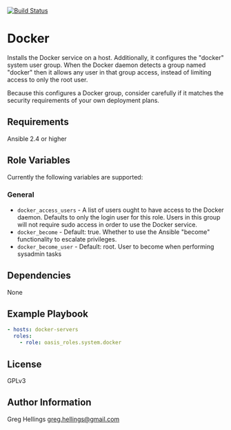 [![Build Status](https://travis-ci.org/oasis-roles/docker.svg?branch=master)](https://travis-ci.org/oasis-roles/docker)

Docker
===========

Installs the Docker service on a host. Additionally, it configures the "docker"
system user group. When the Docker daemon detects a group named "docker" then it
allows any user in that group access, instead of limiting access to only the
root user.

Because this configures a Docker group, consider carefully if it matches the
security requirements of your own deployment plans.

Requirements
------------

Ansible 2.4 or higher

Role Variables
--------------

Currently the following variables are supported:

### General

* `docker_access_users` - A list of users ought to have access to the Docker
  daemon. Defaults to only the login user for this role. Users in this group
  will not require sudo access in order to use the Docker service.
* `docker_become` - Default: true. Whether to use the Ansible "become" functionality
  to escalate privileges.
* `docker_become_user` - Default: root. User to become when performing sysadmin tasks

Dependencies
------------

None

Example Playbook
----------------

```yaml
- hosts: docker-servers
  roles:
    - role: oasis_roles.system.docker
```

License
-------

GPLv3

Author Information
------------------

Greg Hellings <greg.hellings@gmail.com>

